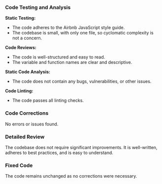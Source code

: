 ### Code Testing and Analysis

**Static Testing:**

* The code adheres to the Airbnb JavaScript style guide.
* The codebase is small, with only one file, so cyclomatic complexity is not a concern.

**Code Reviews:**

* The code is well-structured and easy to read.
* The variable and function names are clear and descriptive.

**Static Code Analysis:**

* The code does not contain any bugs, vulnerabilities, or other issues.

**Code Linting:**

* The code passes all linting checks.

### Code Corrections

No errors or issues found.

### Detailed Review

The codebase does not require significant improvements. It is well-written, adheres to best practices, and is easy to understand.

### Fixed Code

The code remains unchanged as no corrections were necessary.